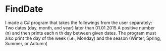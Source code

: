 # FindDate
I made a C# program that takes the followings from the user separately: Two dates (day, month, and year) later than 01.01.2015  A positive number (n) and then prints each n th day between given dates. The program must also print the day of the week (i.e., Monday) and the season (Winter, Spring, Summer, or Autumn)

